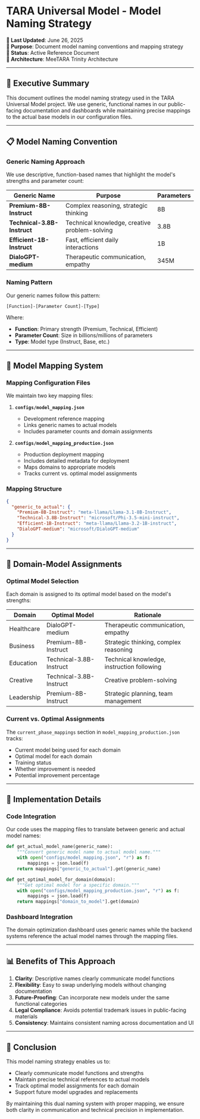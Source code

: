 # TARA Universal Model - Model Naming Strategy

**📅 Last Updated**: June 26, 2025  
**🎯 Purpose**: Document model naming conventions and mapping strategy  
**🔄 Status**: Active Reference Document  
**🚀 Architecture**: MeeTARA Trinity Architecture

---

## 🎯 **Executive Summary**

This document outlines the model naming strategy used in the TARA Universal Model project. We use generic, functional names in our public-facing documentation and dashboards while maintaining precise mappings to the actual base models in our configuration files.

---

## 📋 **Model Naming Convention**

### **Generic Naming Approach**

We use descriptive, function-based names that highlight the model's strengths and parameter count:

| Generic Name | Purpose | Parameters |
|--------------|---------|------------|
| **Premium-8B-Instruct** | Complex reasoning, strategic thinking | 8B |
| **Technical-3.8B-Instruct** | Technical knowledge, creative problem-solving | 3.8B |
| **Efficient-1B-Instruct** | Fast, efficient daily interactions | 1B |
| **DialoGPT-medium** | Therapeutic communication, empathy | 345M |

### **Naming Pattern**

Our generic names follow this pattern:
```
[Function]-[Parameter Count]-[Type]
```

Where:
- **Function**: Primary strength (Premium, Technical, Efficient)
- **Parameter Count**: Size in billions/millions of parameters
- **Type**: Model type (Instruct, Base, etc.)

---

## 🔄 **Model Mapping System**

### **Mapping Configuration Files**

We maintain two key mapping files:

1. **`configs/model_mapping.json`**
   - Development reference mapping
   - Links generic names to actual models
   - Includes parameter counts and domain assignments

2. **`configs/model_mapping_production.json`**
   - Production deployment mapping
   - Includes detailed metadata for deployment
   - Maps domains to appropriate models
   - Tracks current vs. optimal model assignments

### **Mapping Structure**

```json
{
  "generic_to_actual": {
    "Premium-8B-Instruct": "meta-llama/Llama-3.1-8B-Instruct",
    "Technical-3.8B-Instruct": "microsoft/Phi-3.5-mini-instruct",
    "Efficient-1B-Instruct": "meta-llama/Llama-3.2-1B-instruct",
    "DialoGPT-medium": "microsoft/DialoGPT-medium"
  }
}
```

---

## 🎯 **Domain-Model Assignments**

### **Optimal Model Selection**

Each domain is assigned to its optimal model based on the model's strengths:

| Domain | Optimal Model | Rationale |
|--------|---------------|-----------|
| Healthcare | DialoGPT-medium | Therapeutic communication, empathy |
| Business | Premium-8B-Instruct | Strategic thinking, complex reasoning |
| Education | Technical-3.8B-Instruct | Technical knowledge, instruction following |
| Creative | Technical-3.8B-Instruct | Creative problem-solving |
| Leadership | Premium-8B-Instruct | Strategic planning, team management |

### **Current vs. Optimal Assignments**

The `current_phase_mappings` section in `model_mapping_production.json` tracks:
- Current model being used for each domain
- Optimal model for each domain
- Training status
- Whether improvement is needed
- Potential improvement percentage

---

## 🔧 **Implementation Details**

### **Code Integration**

Our code uses the mapping files to translate between generic and actual model names:

```python
def get_actual_model_name(generic_name):
    """Convert generic model name to actual model name."""
    with open("configs/model_mapping.json", "r") as f:
        mappings = json.load(f)
    return mappings["generic_to_actual"].get(generic_name)

def get_optimal_model_for_domain(domain):
    """Get optimal model for a specific domain."""
    with open("configs/model_mapping_production.json", "r") as f:
        mappings = json.load(f)
    return mappings["domain_to_model"].get(domain)
```

### **Dashboard Integration**

The domain optimization dashboard uses generic names while the backend systems reference the actual model names through the mapping files.

---

## 📊 **Benefits of This Approach**

1. **Clarity**: Descriptive names clearly communicate model functions
2. **Flexibility**: Easy to swap underlying models without changing documentation
3. **Future-Proofing**: Can incorporate new models under the same functional categories
4. **Legal Compliance**: Avoids potential trademark issues in public-facing materials
5. **Consistency**: Maintains consistent naming across documentation and UI

---

## 🚀 **Conclusion**

This model naming strategy enables us to:
- Clearly communicate model functions and strengths
- Maintain precise technical references to actual models
- Track optimal model assignments for each domain
- Support future model upgrades and replacements

By maintaining this dual naming system with proper mapping, we ensure both clarity in communication and technical precision in implementation. 